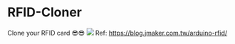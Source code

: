 # RFID-Cloner
Clone your RFID card 😎😎
![](https://i.imgur.com/GrXeHiL.png)
Ref: https://blog.jmaker.com.tw/arduino-rfid/
